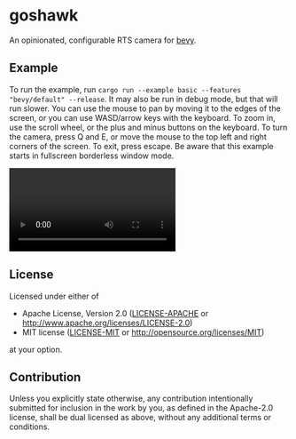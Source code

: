 # goshawk

An opinionated, configurable RTS camera for [bevy](https://bevy.rs). 

## Example

To run the example, run `cargo run --example basic --features "bevy/default" --release`. It may also be run in debug mode,
but that will run slower. You can use the mouse to pan by moving it to the edges of the screen, or you can use 
WASD/arrow keys with the keyboard. To zoom in, use the scroll wheel, or the plus and minus buttons on the keyboard. To
turn the camera, press Q and E, or move the mouse to the top left and right corners of the screen. To exit,
press escape. Be aware that this example starts in fullscreen borderless window mode.

![example video](example.mp4)

## License

Licensed under either of

 * Apache License, Version 2.0
   ([LICENSE-APACHE](LICENSE-APACHE) or http://www.apache.org/licenses/LICENSE-2.0)
 * MIT license
   ([LICENSE-MIT](LICENSE-MIT) or http://opensource.org/licenses/MIT)

at your option.

## Contribution

Unless you explicitly state otherwise, any contribution intentionally submitted
for inclusion in the work by you, as defined in the Apache-2.0 license, shall be
dual licensed as above, without any additional terms or conditions.
